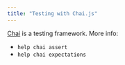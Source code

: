 ```yaml
---
title: "Testing with Chai.js"
---
```


[Chai](http://chaijs.com) is a testing framework. More info:

*   `help chai assert`
*   `help chai expectations`
